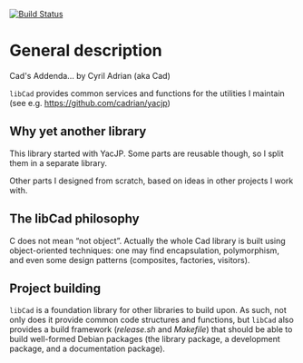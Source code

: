 [![Build Status](https://travis-ci.org/cadrian/libcad.png?branch=master)](https://travis-ci.org/cadrian/libcad)

# General description

Cad's Addenda... by Cyril Adrian (aka Cad)

`libCad` provides common services and functions for the utilities I
maintain (see e.g. https://github.com/cadrian/yacjp)

## Why yet another library

This library started with YacJP. Some parts are reusable though, so I split them in a
separate library.

Other parts I designed from scratch, based on ideas in other projects I work with.

## The libCad philosophy

C does not mean “not object”. Actually the whole Cad library is built
using object-oriented techniques: one may find encapsulation,
polymorphism, and even some design patterns (composites, factories,
visitors).

## Project building

`libCad` is a foundation library for other libraries to build upon. As
such, not only does it provide common code structures and functions,
but `libCad` also provides a build framework (*release.sh* and
*Makefile*) that should be able to build well-formed Debian packages
(the library package, a development package, and a documentation
package).
